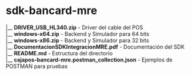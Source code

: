 # sdk-bancard-mre
|__ **DRIVER_USB_HL340.zip** - Driver del cable del POS<br>
|__ **windows-x64.zip** - Backend y Simulador para 64 bits<br>
|__ **windows-x86.zip** - Backend y Simulador para 32 bits<br>
|__ **DocumentacionSDKIntegracionMRE.pdf** - Documentación del SDK<br>
|__ **README.md** - Estructura del directorio<br>
|__ **cajapos-bancard-mre.postman_collection.json** - Ejemplos de POSTMAN para pruebas

